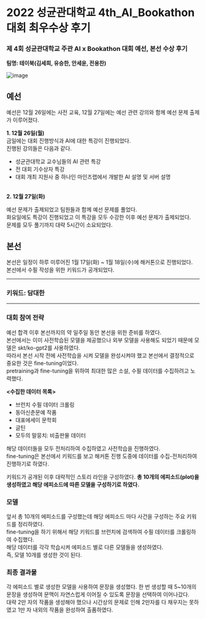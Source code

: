 # 2022 성균관대학교 4th_AI_Bookathon 대회 최우수상 후기

### 제 4회 성균관대학교 주관 AI x Bookathon 대회 예선, 본선 수상 후기    
<B>팀명: 테이북(김세희, 유승한, 안세윤, 전용찬)</b>


![image](https://user-images.githubusercontent.com/109735494/215828705-8da4306a-38e9-4204-9719-15e31b88de07.png)

## 예선
예선은 12월 26일에는 사전 교육, 12월 27일에는 예선 관련 강의와 함께 예선 문제 출제가 이루어졌다.

<b>1. 12월 26일(월)</b>   
금일에는 대회 진행방식과 AI에 대한 특강이 진행되었다.    
진행된 강의들은 다음과 같다.
- 성균관대학교 교수님들의 AI 관련 특강
- 전 대회 기수상자 특강
- 대회 개최 지원사 중 하나인 마인즈랩에서 개발한 AI 설명 및 서버 설명

<br> 
<b>2. 12월 27일(화)</b>      
      
예선 문제가 출제되었고 팀원들과 함께 예선 문제를 풀었다.     
화요일에도 특강이 진행되었고 이 특강을 모두 수강한 이후 예선 문제가 출제되었다.         
문제를 모두 풀기까지 대략 5시간이 소요되었다.    

## 본선
본선은 일정이 하루 미루어진 1월 17일(화) ~ 1월 18일(수)에 해커톤으로 진행되었다.        
본선에서 수필 작성을 위한 키워드가 공개되었다.

------------------
### 키워드: 담대한
------------------

### 대회 참여 전략
예선 합격 이후 본선까지의 약 일주일 동안 본선을 위한 준비를 하였다.      
본선에서는 이미 사전학습된 모델을 제공했으나 외부 모델을 사용해도 되었기 때문에 모델은 skt/ko-gpt2를 사용하였다.    
따라서 본선 시작 전에 사전학습을 시켜 모델을 완성시켜야 했고 본선에서 결정적으로 중요한 것은 fine-tuning이었다.      
pretraining과 fine-tuning을 위하여 최대한 많은 소설, 수필 데이터를 수집하려고 노력했다. 

<b><수집한 데이터 목록></b>
- 브런치 수필 데이터 크롤링
- 동아신춘문예 작품
- 대표에세이 문학회
- 글틴
- 모두의 말뭉치: 비출판물 데이터

해당 데이터들을 모두 전처리하여 수집하였고 사전학습을 진행하였다.    
fine-tuning은 본선에서 키워드를 보고 해커톤 진행 도중에 데이터를 수집-전처리하여 진행하기로 하였다.     

키워드가 공개된 이후 대략적인 스토리 라인을 구성하였다. <b>총 10개의 에피소드(plot)을 생성하였고 해당 에피소드에 따른 모델을 구성하기로 하였다.</b>

### 모델
앞서 총 10개의 에피소드를 구성했는데 해당 에피소드 마다 사건을 구성하는 주요 키워드를 정리하였다.          
fine-tuning을 하기 위해서 해당 키워드를 브런치에 검색하여 수필 데이터를 크롤링하여 수집했다.          
해당 데이터를 각각 학습시켜 에피소드 별로 다른 모델들을 생성하였다.       
즉, 모델 10개를 생성한 것이 된다.            

### 최종 결과물
각 에피소드 별로 생성한 모델을 사용하여 문장을 생성했다. 한 번 생성할 때 5~10개의 문장을 생성하여 문맥이 자연스럽게 이어질 수 있도록 
문장을 선택하여 이어나갔다.    
대략 2만 자의 작품을 생성해야 했으나 시간상의 문제로 인해 2만자를 다 채우지는 못하였고 1만 자 내외의 작품을 완성하여 출품하였다.





